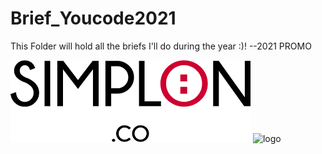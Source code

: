 # Brief_Youcode2021
This Folder will hold all the briefs I'll do during the year :)! --2021 PROMO

![logo](SIMPLONLOGO.png)
![logo](YOUCODE.png)
